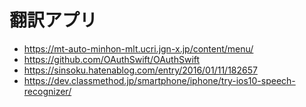 
# 翻訳アプリ

* <https://mt-auto-minhon-mlt.ucri.jgn-x.jp/content/menu/>
* <https://github.com/OAuthSwift/OAuthSwift>
* <https://sinsoku.hatenablog.com/entry/2016/01/11/182657>
* <https://dev.classmethod.jp/smartphone/iphone/try-ios10-speech-recognizer/>
